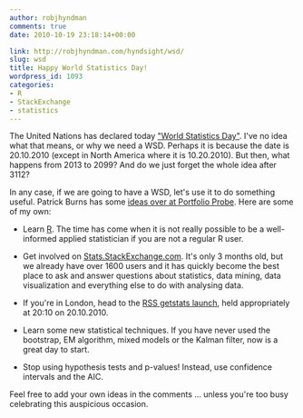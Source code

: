```yaml
---
author: robjhyndman
comments: true
date: 2010-10-19 23:18:14+00:00

link: http://robjhyndman.com/hyndsight/wsd/
slug: wsd
title: Happy World Statistics Day!
wordpress_id: 1093
categories:
- R
- StackExchange
- statistics
---
```


The United Nations has declared today ["World Statistics Day"](http://unstats.un.org/unsd/wsd/). I've no idea what that means, or why we need a WSD. Perhaps it is because the date is 20.10.2010 (except in North America where it is 10.20.2010). But then, what happens from 2013 to 2099? And do we just forget the whole idea after 3112?

In any case, if we are going to have a WSD, let's use it to do something useful. Patrick Burns has some [ideas over at Portfolio Probe](http://www.portfolioprobe.com/2010/10/19/ideas-for-world-statistics-day/). Here are some of my own:



	
  * Learn [R](http://www.r-project.org). The time has come when it is not really possible to be a well-informed applied statistician if you are not a regular R user.

	
  * Get involved on [Stats.StackExchange.com](http://stats.stackexchange.com). It's only 3 months old, but we already have over 1600 users and it has quickly become the best place to ask and answer questions about statistics, data mining, data visualization and everything else to do with analysing data.

	
  * If you're in London, head to the [RSS getstats launch](http://www.getstats.org.uk/), held appropriately at 20:10 on 20.10.2010.

	
  * Learn some new statistical techniques. If you have never used the bootstrap, EM algorithm, mixed models or the Kalman filter, now is a great day to start.

	
  * Stop using hypothesis tests and p-values! Instead, use confidence intervals and the AIC.


Feel free to add your own ideas in the comments ... unless you're too busy celebrating this auspicious occasion.
